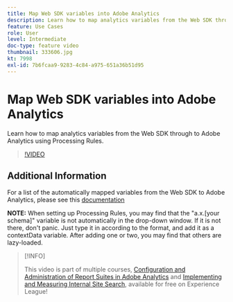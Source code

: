 ```yaml
---
title: Map Web SDK variables into Adobe Analytics
description: Learn how to map analytics variables from the Web SDK through to Adobe Analytics using Processing Rules.
feature: Use Cases
role: User
level: Intermediate
doc-type: feature video
thumbnail: 333606.jpg
kt: 7998
exl-id: 7b6fcaa9-9283-4c84-a975-651a36b51d95
---
```

# Map Web SDK variables into Adobe Analytics

Learn how to map analytics variables from the Web SDK through to Adobe Analytics using Processing Rules.

>[!VIDEO](https://video.tv.adobe.com/v/333606/?quality=12&learn=on)

## Additional Information

For a list of the automatically mapped variables from the Web SDK to Adobe Analytics, please see this [documentation](https://experienceleague.adobe.com/docs/experience-platform/edge/data-collection/adobe-analytics/automatically-mapped-vars.html)

**NOTE:** When setting up Processing Rules, you may find that the "a.x.[your schema]" variable is not automatically in the drop-down window. If it is not there, don't panic. Just type it in according to the format, and add it as a contextData variable. After adding one or two, you may find that others are lazy-loaded.

>[!INFO]
>
> This video is part of multiple courses, [Configuration and Administration of Report Suites in Adobe Analytics](https://experienceleague.adobe.com/?recommended=Analytics-A-1-2021.1.administration) and [Implementing and Measuring Internal Site Search](https://experienceleague.adobe.com/?recommended=Analytics-U-1-2021.1.search), available for free on Experience League!